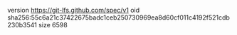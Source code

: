 version https://git-lfs.github.com/spec/v1
oid sha256:55c6a21c37422675badc1ceb250730969ea8d60cf011c4192f521cdb230b3541
size 6598
